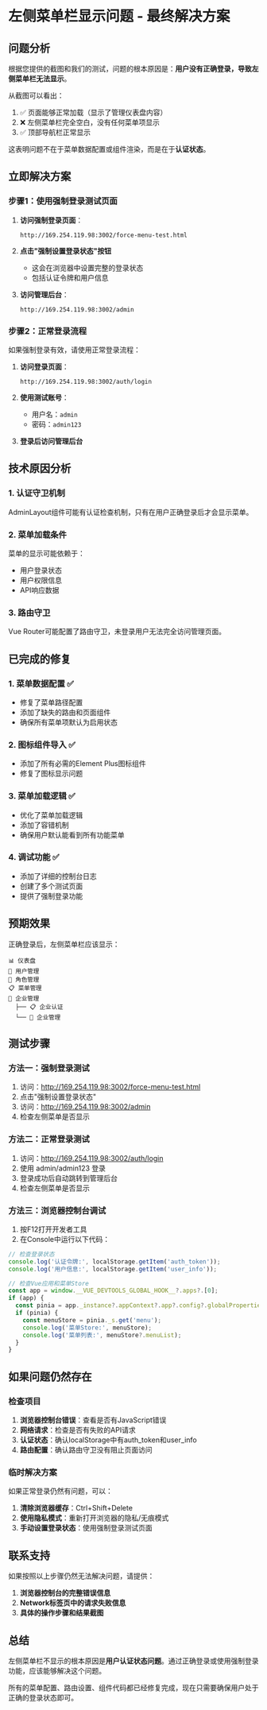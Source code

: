 # 左侧菜单栏显示问题 - 最终解决方案

## 问题分析

根据您提供的截图和我们的测试，问题的根本原因是：**用户没有正确登录，导致左侧菜单栏无法显示**。

从截图可以看出：
1. ✅ 页面能够正常加载（显示了管理仪表盘内容）
2. ❌ 左侧菜单栏完全空白，没有任何菜单项显示
3. ✅ 顶部导航栏正常显示

这表明问题不在于菜单数据配置或组件渲染，而是在于**认证状态**。

## 立即解决方案

### 步骤1：使用强制登录测试页面

1. **访问强制登录页面**：
   ```
   http://169.254.119.98:3002/force-menu-test.html
   ```

2. **点击"强制设置登录状态"按钮**
   - 这会在浏览器中设置完整的登录状态
   - 包括认证令牌和用户信息

3. **访问管理后台**：
   ```
   http://169.254.119.98:3002/admin
   ```

### 步骤2：正常登录流程

如果强制登录有效，请使用正常登录流程：

1. **访问登录页面**：
   ```
   http://169.254.119.98:3002/auth/login
   ```

2. **使用测试账号**：
   - 用户名：`admin`
   - 密码：`admin123`

3. **登录后访问管理后台**

## 技术原因分析

### 1. 认证守卫机制
AdminLayout组件可能有认证检查机制，只有在用户正确登录后才会显示菜单。

### 2. 菜单加载条件
菜单的显示可能依赖于：
- 用户登录状态
- 用户权限信息
- API响应数据

### 3. 路由守卫
Vue Router可能配置了路由守卫，未登录用户无法完全访问管理页面。

## 已完成的修复

### 1. 菜单数据配置 ✅
- 修复了菜单路径配置
- 添加了缺失的路由和页面组件
- 确保所有菜单项默认为启用状态

### 2. 图标组件导入 ✅
- 添加了所有必需的Element Plus图标组件
- 修复了图标显示问题

### 3. 菜单加载逻辑 ✅
- 优化了菜单加载逻辑
- 添加了容错机制
- 确保用户默认能看到所有功能菜单

### 4. 调试功能 ✅
- 添加了详细的控制台日志
- 创建了多个测试页面
- 提供了强制登录功能

## 预期效果

正确登录后，左侧菜单栏应该显示：

```
📊 仪表盘
👥 用户管理
🔐 角色管理
📋 菜单管理
🏢 企业管理
  ├── 📋 企业认证
  └── 🏪 企业管理
```

## 测试步骤

### 方法一：强制登录测试
1. 访问：http://169.254.119.98:3002/force-menu-test.html
2. 点击"强制设置登录状态"
3. 访问：http://169.254.119.98:3002/admin
4. 检查左侧菜单是否显示

### 方法二：正常登录测试
1. 访问：http://169.254.119.98:3002/auth/login
2. 使用 admin/admin123 登录
3. 登录成功后自动跳转到管理后台
4. 检查左侧菜单是否显示

### 方法三：浏览器控制台调试
1. 按F12打开开发者工具
2. 在Console中运行以下代码：
```javascript
// 检查登录状态
console.log('认证令牌:', localStorage.getItem('auth_token'));
console.log('用户信息:', localStorage.getItem('user_info'));

// 检查Vue应用和菜单Store
const app = window.__VUE_DEVTOOLS_GLOBAL_HOOK__?.apps?.[0];
if (app) {
  const pinia = app._instance?.appContext?.app?.config?.globalProperties?.$pinia;
  if (pinia) {
    const menuStore = pinia._s.get('menu');
    console.log('菜单Store:', menuStore);
    console.log('菜单列表:', menuStore?.menuList);
  }
}
```

## 如果问题仍然存在

### 检查项目
1. **浏览器控制台错误**：查看是否有JavaScript错误
2. **网络请求**：检查是否有失败的API请求
3. **认证状态**：确认localStorage中有auth_token和user_info
4. **路由配置**：确认路由守卫没有阻止页面访问

### 临时解决方案
如果正常登录仍然有问题，可以：

1. **清除浏览器缓存**：Ctrl+Shift+Delete
2. **使用隐私模式**：重新打开浏览器的隐私/无痕模式
3. **手动设置登录状态**：使用强制登录测试页面

## 联系支持

如果按照以上步骤仍然无法解决问题，请提供：

1. **浏览器控制台的完整错误信息**
2. **Network标签页中的请求失败信息**
3. **具体的操作步骤和结果截图**

## 总结

左侧菜单栏不显示的根本原因是**用户认证状态问题**。通过正确登录或使用强制登录功能，应该能够解决这个问题。

所有的菜单配置、路由设置、组件代码都已经修复完成，现在只需要确保用户处于正确的登录状态即可。
